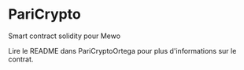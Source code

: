 # PariCrypto
Smart contract solidity pour Mewo

Lire le README dans PariCryptoOrtega pour plus d'informations sur le contrat.
